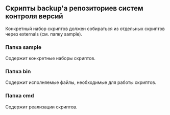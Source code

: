 ﻿
## Скрипты backup'a репозиториев систем контроля версий

Конкретный набор скриптов должен собираться из отдельных скриптов через externals (см. папку sample).

### Папка sample

Содержит конкретные наборы скриптов.

### Папка bin

Содержит исполняемые файлы, необходимые для работы скриптов.

### Папка cmd

Содержит реализации скриптов.
